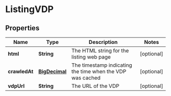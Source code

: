 
# ListingVDP

## Properties
Name | Type | Description | Notes
------------ | ------------- | ------------- | -------------
**html** | **String** | The HTML string for the listing web page |  [optional]
**crawledAt** | [**BigDecimal**](BigDecimal.md) | The timestamp indicating the time when the VDP was cached |  [optional]
**vdpUrl** | **String** | The URL of the VDP |  [optional]



